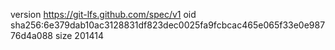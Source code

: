 version https://git-lfs.github.com/spec/v1
oid sha256:6e379dab10ac3128831df823dec0025fa9fcbcac465e065f33e0e98776d4a088
size 201414
